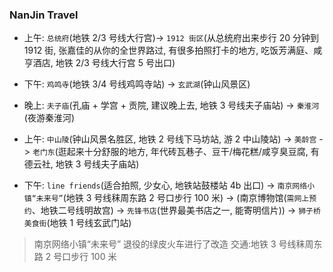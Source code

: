 ### NanJin Travel

* 上午: `总统府`(地铁 2/3 号线大行宫)-> `1912 街区`(从总统府出来步行 20 分钟到 1912 街, 张嘉佳的从你的全世界路过, 有很多拍照打卡的地方, 吃饭芳满庭、咸亨酒店, 地铁 2/3 号线大行宫 5 号出口)
* 下午: `鸡鸣寺`(地铁 3/4 号线鸡鸣寺站) -> `玄武湖`(钟山风景区)
* 晚上: `夫子庙`(孔庙 + 学宫 + 贡院, 建议晚上去, 地铁 3 号线夫子庙站) -> `秦淮河`(夜游秦淮河)

* 上午: `中山陵`(钟山风景名胜区, 地铁 2 号线下马坊站, 游 2 中山陵站) -> `美龄宫` -> `老门东`(逛起来十分舒服的地方, 年代砖瓦巷子、豆干/梅花糕/咸亨臭豆腐, 有德云社, 地铁 3 号线夫子庙站)
* 下午: `line friends`(适合拍照, 少女心, 地铁站鼓楼站 4b 出口) -> `南京网络小镇“未来号”`(地铁 3 号线秣周东路 2 号口步行 100 米) -> (南京博物馆(`需网上预约`、地铁二号线明故宫) -> `先锋书店`(世界最美书店之一, 能寄明信片)) -> `狮子桥美食街`(地铁 1 号线玄武门站)

> 南京网络小镇“未来号” 退役的绿皮火车进行了改造 交通:地铁 3 号线秣周东路 2 号口步行 100 米